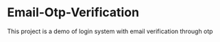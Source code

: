 # Email-Otp-Verification
This project is a demo of login system with email verification through otp

